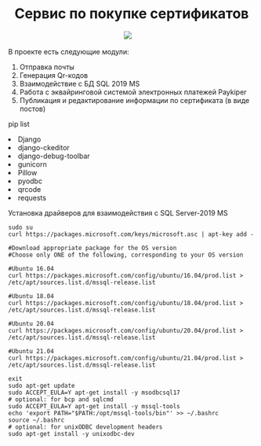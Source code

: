 <h1 align="center">Сервис по покупке сертификатов</h1>
<p align="center">
<img src="https://img.shields.io/badge/python-v3.8-blue?style=for-the-badge">
<img src="https://img.shields.io/badge/django-3.0-blue?style=for-the-badge" alt="">
<img src="https://img.shields.io/badge/SQL-MS--2019-blue?style=for-the-badge" alt="">
<img src="https://img.shields.io/badge/HTML-blue?style=for-the-badge" alt="">
<img src="https://img.shields.io/badge/CSS-blue?style=for-the-badge" alt="">
</p>
<p>
    В проекте есть следующие модули:
</p>
<ol>
    <li>Отправка почты</li>
    <li>Генерация Qr-кодов</li>
    <li>Взаимодействие с БД SQL 2019 MS</li>
    <li>Работа с эквайринговой системой электронных платежей Paykiper</li>
    <li>Публикация и редактирование информации по сертификата (в виде постов)</li>
</ol>
<p>
    pip list
</p>
    <li>Django</li>
    <li>django-ckeditor</li>
    <li>django-debug-toolbar</li>
    <li>gunicorn</li>
    <li>Pillow</li>
    <li>pyodbc</li>
    <li>qrcode</li>
    <li>requests</li>
</ul>

<p>
    Установка драйверов для взаимодействия с SQL Server-2019 MS
</p>
    
    sudo su
    curl https://packages.microsoft.com/keys/microsoft.asc | apt-key add -

    #Download appropriate package for the OS version
    #Choose only ONE of the following, corresponding to your OS version

    #Ubuntu 16.04
    curl https://packages.microsoft.com/config/ubuntu/16.04/prod.list > /etc/apt/sources.list.d/mssql-release.list

    #Ubuntu 18.04
    curl https://packages.microsoft.com/config/ubuntu/18.04/prod.list > /etc/apt/sources.list.d/mssql-release.list

    #Ubuntu 20.04
    curl https://packages.microsoft.com/config/ubuntu/20.04/prod.list > /etc/apt/sources.list.d/mssql-release.list

    #Ubuntu 21.04
    curl https://packages.microsoft.com/config/ubuntu/21.04/prod.list > /etc/apt/sources.list.d/mssql-release.list

    exit
    sudo apt-get update
    sudo ACCEPT_EULA=Y apt-get install -y msodbcsql17
    # optional: for bcp and sqlcmd
    sudo ACCEPT_EULA=Y apt-get install -y mssql-tools
    echo 'export PATH="$PATH:/opt/mssql-tools/bin"' >> ~/.bashrc
    source ~/.bashrc
    # optional: for unixODBC development headers
    sudo apt-get install -y unixodbc-dev
